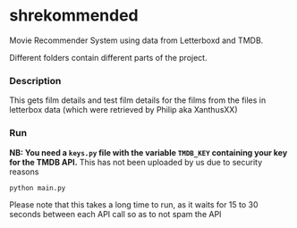 # shrekommended
Movie Recommender System using data from Letterboxd and TMDB.

Different folders contain different parts of the project.

### Description   
This gets film details and test film details for the films from the files in letterbox data (which were retrieved by Philip aka XanthusXX)   

### Run    

**NB: You need a ```keys.py``` file with the variable ```TMDB_KEY``` containing your key for the TMDB API.** This has not been uploaded by us due to security reasons    

```
python main.py
```      

Please note that this takes a long time to run, as it waits for 15 to 30 seconds between each API call so as to not spam the API
